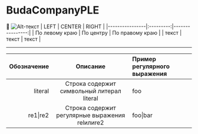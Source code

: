 # BudaCompanyPLE
🐍 
![Alt-текст](https://cdn.fishki.net/upload/post/2017/09/04/2371966/eddie1.jpg)
| LEFT | CENTER | RIGHT |
|----------------|:---------:|----------------:|
| По левому краю | По центру | По правому краю |
| текст | текст | текст |
____
| Обозначение | Описание | Пример регулярного выражения| 
|----:|:----:|:----------| 
| literal | Строка содержит символьный литерал literal | foo | 
| re1&#124;re2 | Строка содержит регулярные выражения relилиre2 | foo&#124;bar |
